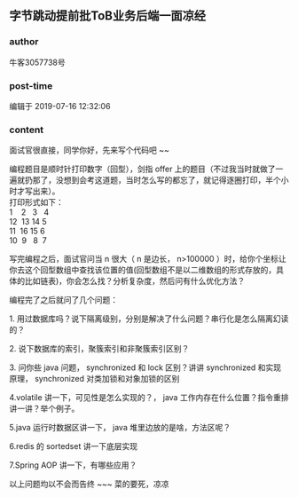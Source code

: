 ## 字节跳动提前批ToB业务后端一面凉经
### author 
牛客3057738号
### post-time 

编辑于  2019-07-16 12:32:06
### content 
<div class="post-topic-des nc-post-content">
 <p>
  面试官很直接，同学你好，先来写个代码吧
  <span>
   ~~
  </span>
 </p>
 <div>
  编程题目是顺时针打印数字（回型），剑指
  <span>
   offer
  </span>
  上的题目（不过我当时就做了一遍就扔那了，没想到会考这道题，当时怎么写的都忘了，就记得逐圈打印，半个小时才写出来）。
 </div>
 <div>
  打印形式如下：
 </div>
 <div>
  1    2   3   4
 </div>
 <div>
  12  13 14 5
 </div>
 <div>
  11  16 15 6
 </div>
 <div>
  10  9   8  7
  <br/>
 </div>
 <p>
  写完编程之后，面试官问当
  <span>
   n
  </span>
  很大（
  <span>
   n
  </span>
  是边长，
  <span>
   n&gt;100000
  </span>
  ）时，给你个坐标让你去这个回型数组中查找该位置的值(回型数组不是以二维数组的形式存放的，具体的比如链表)，你会怎么找？分析复杂度，然后问有什么优化方法？
 </p>
 <p>
  编程完了之后就问了几个问题：
 </p>
 <p>
  <span>
   1.
  </span>
  用过数据库吗？说下隔离级别，分别是解决了什么问题？串行化是怎么隔离幻读的？
 </p>
 <p>
  <span>
   2.
  </span>
  说下数据库的索引，聚簇索引和非聚簇索引区别？
 </p>
 <p>
  <span>
   3.
  </span>
  问你些
  <span>
   java
  </span>
  问题，
  <span>
   synchronized
  </span>
  和
  <span>
   lock
  </span>
  区别？讲讲
  <span>
   synchronized
  </span>
  和实现原理，
  <span>
   synchronized
  </span>
  对类加锁和对象加锁的区别
 </p>
 <p>
  <span>
   4.volatile
  </span>
  讲一下，可见性是怎么实现的？，
  <span>
   java
  </span>
  工作内存在什么位置？指令重排讲一讲？举个例子。
 </p>
 <p>
  <span>
   5.java
  </span>
  运行时数据区讲一下，
  <span>
   java
  </span>
  堆里边放的是啥，方法区呢？
 </p>
 <p>
  <span>
   6.redis
  </span>
  的
  <span>
   sortedset
  </span>
  讲一下底层实现
 </p>
 <p>
  <span>
   7.Spring AOP
  </span>
  讲一下，有哪些应用？
 </p>
 <div>
  以上问题均以不会而告终
  <span>
   ~~~
  </span>
  菜的要死，凉凉
 </div>
 <div>
  <img alt="" src="https://uploadfiles.nowcoder.com/images/20190715/3057738_1563178808121_F217CB82C88A8DAE2C4AD3BF41A6970D"/>
  <br/>
 </div>
 <br/>
</div>

